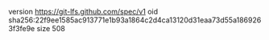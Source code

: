 version https://git-lfs.github.com/spec/v1
oid sha256:22f9ee1585ac913771e1b93a1864c2d4ca13120d31eaa73d55a1869263f3fe9e
size 508
